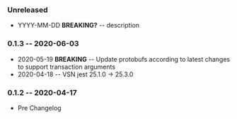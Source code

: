 ### Unreleased

- YYYY-MM-DD **BREAKING?** -- description

### 0.1.3 -- 2020-06-03

- 2020-05-19 **BREAKING** -- Update protobufs according to latest changes to support transaction arguments
- 2020-04-18 -- VSN jest 25.1.0 -> 25.3.0

### 0.1.2 -- 2020-04-17

- Pre Changelog
